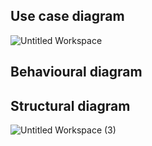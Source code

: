## Use case diagram
![Untitled Workspace](https://user-images.githubusercontent.com/46949062/152873278-7b4822a9-f613-4d0b-822b-ac570676f40f.png)


## Behavioural diagram



## Structural diagram

![Untitled Workspace (3)](https://user-images.githubusercontent.com/46949062/153364949-8755ae20-11f1-431d-bff8-7782fdbdc7e2.png)
